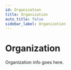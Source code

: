 ```yaml
---
id: Organization
title: Organization
auto_title: false
sidebar_label: Organization
---
```

# Organization

Organization info goes here.